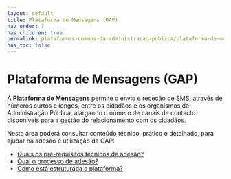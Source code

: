 ```yaml
---
layout: default
title: Plataforma de Mensagens (GAP)
nav_order: 7
has_children: true
permalink: plataformas-comuns-da-administracao-publica/plataforma-de-mensagens-gap
has_toc: false
---
```


# Plataforma de Mensagens (GAP)

A **Plataforma de Mensagens** permite o envio e receção de SMS, através de números curtos e longos, entre os cidadãos e os organismos da Administração Pública, alargando o número de canais de contacto disponíveis para a gestão do relacionamento com os cidadãos.

Nesta área poderá consultar conteúdo técnico, prático e detalhado, para ajudar na adesão e utilização da GAP:

- [Quais os pré-requisitos técnicos de adesão?](../plataforma-de-mensagens-gap/quais-os-pre-requisitos-tecnicos-de-adesao)
- [Qual o processo de adesão?](../plataforma-de-mensagens-gap/qual-o-processo-de-adesao)
- [Como está estruturada a plataforma?](../plataforma-de-mensagens-gap/como-esta-estruturada-a-plataforma)

